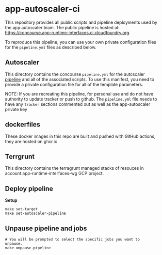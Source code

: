 # app-autoscaler-ci

This repository provides all public scripts and pipeline deployments used
by the app autoscaler team.  The public pipeline is hosted at: <https://concourse.app-runtime-interfaces.ci.cloudfoundry.org>.

To reproduce this pipeline, you can use your own private configuration files for the `pipeline.yml` files as described below.

## Autoscaler

This directory contains the concourse `pipeline.yml` for the autoscaler [pipeline](https://concourse.app-runtime-interfaces.ci.cloudfoundry.org/teams/app-autoscaler/pipelines/app-autoscaler-release)
and all of the associated scripts. To use this manifest, you need to provide a private configuration file
for all of the template parameters.

NOTE: If you are recreating this pipeline, for personal use and do not have authority to update
tracker or push to github. The `pipeline.yml` file needs to have any `tracker` sections commented
out as well as the app-autoscaler private key

## dockerfiles

These docker images in this repo are built and pushed with GitHub actions, they are hosted on ghcr.io

## Terrgrunt

This directory contains the terragrunt managed stacks of resouces in account app-runtime-interfaces-wg GCP project.

## Deploy pipeline

__Setup__

```
make set-target
make set-autoscaler-pipeline
```

## Unpause pipeline and jobs

```
# You will be prompted to select the specific jobs you want to unpause.
make unpause-pipeline
```
